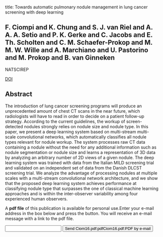 title: Towards automatic pulmonary nodule management in lung cancer screening with deep learning

## F. Ciompi and K. Chung and S. J. van Riel and A. A. A. Setio and P. K. Gerke and C. Jacobs and E. Th. Scholten and C. M. Schaefer-Prokop and M. M. W. Wille and A. Marchiano and U. Pastorino and M. Prokop and B. van Ginneken
NATSCIREP

<a href="https://doi.org/10.1038/srep46479">DOI</a>

## Abstract
The introduction of lung cancer screening programs will produce an unprecedented amount of chest CT scans in the near future, which radiologists will have to read in order to decide on a patient follow-up strategy. According to the current guidelines, the workup of screen-detected nodules strongly relies on nodule size and nodule type. In this paper, we present a deep learning system based on multi-stream multi-scale convolutional networks, which automatically classifies all nodule types relevant for nodule workup. The system processes raw CT data containing a nodule without the need for any additional information such as nodule segmentation or nodule size and learns a representation of 3D data by analyzing an arbitrary number of 2D views of a given nodule. The deep learning system was trained with data from the Italian MILD screening trial and validated on an independent set of data from the Danish DLCST screening trial. We analyze the advantage of processing nodules at multiple scales with a multi-stream convolutional network architecture, and we show that the proposed deep learning system achieves performance at classifying nodule type that surpasses the one of classical machine learning approaches and is within the inter-observer variability among four experienced human observers.

A <b>pdf file</b> of this publication is available for personal use.Enter your e-mail address in the box below and press the button. You will receive an e-mail message with a link to the pdf file.
<form action="sender.php">  <input type="text" name="email">  <input type="submit" value="Send Ciom16.pdf:pdfCiom16.pdf:PDF by e-mail"></form>